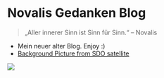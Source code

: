 # Novalis Gedanken Blog

> „Aller innerer Sinn ist Sinn für Sinn.“ – Novalis

- Mein neuer alter Blog. Enjoy :)
- [Background Picture from SDO satellite](https://sdo.gsfc.nasa.gov/assets/img/latest/latest_3072_0171.jpg)

<!-- background image -->

<!--
![](https://sdo.gsfc.nasa.gov/assets/img/latest/latest_3072_0304.jpg)
 -->

![](https://sdo.gsfc.nasa.gov/assets/img/latest/latest_3072_0171.jpg)

